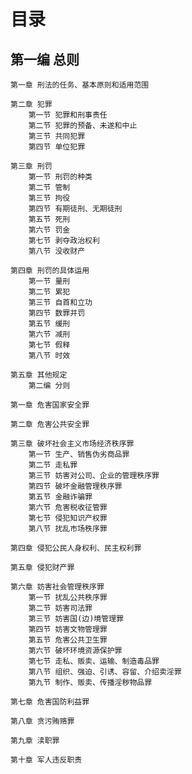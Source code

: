 # 目录

## 第一编 总则
    
    第一章 刑法的任务、基本原则和适用范围
    
    第二章 犯罪
        第一节 犯罪和刑事责任
        第二节 犯罪的预备、未遂和中止
        第三节 共同犯罪
        第四节 单位犯罪
        
    第三章 刑罚
        第一节 刑罚的种类
        第二节 管制
        第三节 拘役
        第四节 有期徒刑、无期徒刑
        第五节 死刑
        第六节 罚金
        第七节 剥夺政治权利
        第八节 没收财产
        
    第四章 刑罚的具体运用
        第一节 量刑
        第二节 累犯
        第三节 自首和立功
        第四节 数罪并罚
        第五节 缓刑
        第六节 减刑
        第七节 假释
        第八节 时效
        
    第五章 其他规定
        第二编 分则
        
    第一章 危害国家安全罪
    
    第二章 危害公共安全罪
    
    第三章 破坏社会主义市场经济秩序罪
        第一节 生产、销售伪劣商品罪
        第二节 走私罪
        第三节 妨害对公司、企业的管理秩序罪
        第四节 破坏金融管理秩序罪
        第五节 金融诈骗罪
        第六节 危害税收征管罪
        第七节 侵犯知识产权罪
        第八节 扰乱市场秩序罪
        
    第四章 侵犯公民人身权利、民主权利罪
    
    第五章 侵犯财产罪
    
    第六章 妨害社会管理秩序罪
        第一节 扰乱公共秩序罪
        第二节 妨害司法罪
        第三节 妨害国(边)境管理罪
        第四节 妨害文物管理罪
        第五节 危害公共卫生罪
        第六节 破坏环境资源保护罪
        第七节 走私、贩卖、运输、制造毒品罪
        第八节 组织、强迫、引诱、容留、介绍卖淫罪
        第九节 制作、贩卖、传播淫秽物品罪
        
    第七章 危害国防利益罪
    
    第八章 贪污贿赂罪
    
    第九章 渎职罪
    
    第十章 军人违反职责
